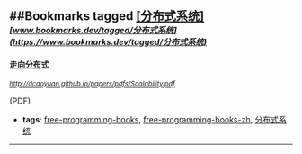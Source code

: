 ##Bookmarks tagged [[分布式系统]](https://www.bookmarks.dev?q=[分布式系统])
_<sup><sup>[www.bookmarks.dev/tagged/分布式系统](https://www.bookmarks.dev/tagged/分布式系统)</sup></sup>_
---
#### [走向分布式](http://dcaoyuan.github.io/papers/pdfs/Scalability.pdf)
_<sup>http://dcaoyuan.github.io/papers/pdfs/Scalability.pdf</sup>_

(PDF)
* **tags**: [free-programming-books](../tagged/free-programming-books.md), [free-programming-books-zh](../tagged/free-programming-books-zh.md), [分布式系统](../tagged/分布式系统.md)
---
